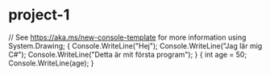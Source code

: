 # project-1
// See https://aka.ms/new-console-template for more information using System.Drawing;  {     Console.WriteLine("Hej");     Console.WriteLine("Jag lär mig C#");     Console.WriteLine("Detta är mit första program"); }  {     int age = 50;     Console.WriteLine(age); }      
